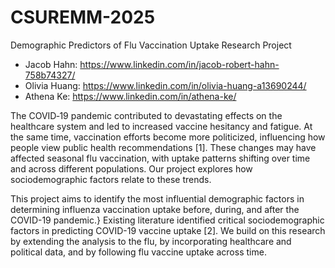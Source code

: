 # CSUREMM-2025
Demographic Predictors of Flu Vaccination Uptake Research Project

* Jacob Hahn: https://www.linkedin.com/in/jacob-robert-hahn-758b74327/
* Olivia Huang: https://www.linkedin.com/in/olivia-huang-a13690244/
* Athena Ke: https://www.linkedin.com/in/athena-ke/

The COVID‐19 pandemic contributed to devastating effects on the healthcare system and led to increased vaccine hesitancy and fatigue. At the same time, vaccination efforts become more politicized, influencing how people view public health recommendations [1]. These changes may have affected seasonal flu vaccination, with uptake patterns shifting over time and across different populations. Our project explores how sociodemographic factors relate to these trends. 

This project aims to identify the most influential demographic factors in determining influenza vaccination uptake before, during, and after the COVID-19 pandemic.} Existing literature identified critical sociodemographic factors in predicting COVID-19 vaccine uptake [2]. We build on this research by extending the analysis to the flu, by incorporating healthcare and political data, and by following flu vaccine uptake across time.
